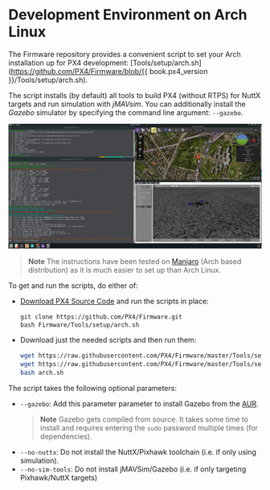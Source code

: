 # Development Environment on Arch Linux

The Firmware repository provides a convenient script to set your Arch installation up for PX4 development: [Tools/setup/arch.sh](https://github.com/PX4/Firmware/blob/{{ book.px4_version }}/Tools/setup/arch.sh).

The script installs (by default) all tools to build PX4 (without RTPS) for NuttX targets and run simulation with *jMAVsim*.
You can additionally install the *Gazebo* simulator by specifying the command line argument: `--gazebo`.

![Gazebo on Arch](../../assets/gazebo/arch-gazebo.png)

> **Note** The instructions have been tested on [Manjaro](https://manjaro.org/) (Arch based distribution) as it is much easier to set up than Arch Linux.

To get and run the scripts, do either of:
* [Download PX4 Source Code](../setup/building_px4.md) and run the scripts in place:
  ```
  git clone https://github.com/PX4/Firmware.git
  bash Firmware/Tools/setup/arch.sh
  ```
* Download just the needed scripts and then run them:
  ```sh
  wget https://raw.githubusercontent.com/PX4/Firmware/master/Tools/setup/arch.sh
  wget https://raw.githubusercontent.com/PX4/Firmware/master/Tools/setup/requirements.txt
  bash arch.sh
  ```

The script takes the following optional parameters:
- `--gazebo`: Add this parameter parameter to install Gazebo from the [AUR](https://aur.archlinux.org/packages/gazebo/).
  > **Note** Gazebo gets compiled from source.
    It takes some time to install and requires entering the `sudo` password multiple times (for dependencies).
- `--no-nuttx`: Do not install the NuttX/Pixhawk toolchain (i.e. if only using simulation).
- `--no-sim-tools`: Do not install jMAVSim/Gazebo (i.e. if only targeting Pixhawk/NuttX targets)
